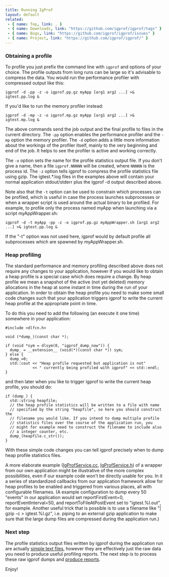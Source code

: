 ```yaml
---
title: Running IgProf
layout: default
related:
 - { name: Top, link: . }
 - { name: Downloads, link: "https://github.com/igprof/igprof/tags" }
 - { name: Bugs, link: "https://github.com/igprof/igprof/issues" }
 - { name: Project, link: "https://github.com/igprof/igprof/" }
---
```


### Obtaining a profile

To profile you just prefix the command line with `igprof` and options of your
choice.  The profile outputs from long runs can be large so it's advisable to
compress the data.  You would run the performance profiler with compressed
output like this:

    igprof -d -pp -z -o igprof.pp.gz myApp [arg1 arg2 ...] >& igtest.pp.log &

If you'd like to run the memory profiler instead:

    igprof -d -mp -z -o igprof.mp.gz myApp [arg1 arg2 ...] >& igtest.mp.log &

The above commands send the job output and the final profile to files in the
current directory.  The `-pp` option enables the performance profiler and the
`-mp` option the memory profiler.  The `-d` option adds a little more
information about the workings of the profiler itself, mainly to the very
beginning and end of the job.  It helps to see the profiler is active and
working correctly.

The `-o` option sets the name for the profile statistics output file.  If you
don't give a name, then a file `igprof.NNNNN` will be created, where `NNNNN` is the process
id.  The `-z` option tells igprof to compress the profile statistics file using
gzip. The igtest.\*.log files in the examples above will contain your normal
application stdout/stderr plus the igprof -d output described above.

  Note also that the `-t` option can be used to constrain which processes can
be profiled, which is useful in case the process launches subprocesses or
when a wrapper script is used around the actual binary to be profiled. For
example, to profile only the process named myApp when launching via a
script myAppWrapper.sh:

    igprof -d -t myApp -pp -z -o igprof.pp.gz myAppWrapper.sh [arg1 arg2 ...] >& igtest.pp.log &

If the "-t" option was not used here, igprof would by default profile all
subprocesses which are spawned by myAppWrapper.sh.

### Heap profiling

The standard performance and memory profiling described above does not
require any changes to your application, however if you would like to
obtain a heap profile is a special case which does require a change. By heap
profile we mean a snapshot of the active (not yet deleted) memory allocations
in the heap at some instant in time during the run of your application. In
order to obtain the heap profile you need to make some small code changes
such that your application triggers igprof to write the current heap profile
at the appropriate point in time.

To do this you need to add the following (an execute it one time) somewhere
in your application:

    #include <dlfcn.h>

    void (*dump_)(const char *);

    if (void *sym = dlsym(0, "igprof_dump_now")) {
      dump_ = __extension__ (void(*)(const char *)) sym;
    } else {
      dump_=0;
      std::cout << "Heap profile requested but application is not"
                << " currently being profiled with igprof" << std::endl;
    }

and then later when you like to trigger igprof to write the current heap
profile, you should do:

    if (dump_) {
      std::string heapfile;
      // the heap profile statistics will be written to a file with name
      // specified by the string "heapfile", so here you should construct the
      // filename you would like. If you intend to dump multiple profile
      // statistics files over the course of the application run, you
      // might for example need to construct the filename to include also
      // a integer counter, etc.
      dump_(heapfile.c_str());
    }

With these simple code changes you can tell igprof precisely when to dump heap
profile statistics files.

A more elaborate example ([IgProfService.cc][], [IgProfService.h][]) of a
wrapper from our own application might be illustrative of the more
complex possibilities, even if our example code won't be directly usable for
you. In it a series of standardized callbacks from our application framework
allow for heap profiles to be enabled and triggered from various places, all
with configurable filenames. (A example configuration to dump every 50
"events" in our application would set reportFirstEvent=0, reportEventInterval=50, and reportToFileAtPostEvent
set to "igtest.%I.out", for example. Another useful trick that is possible
is to use a filename like "| gzip -c > igtest.%I.gz", i.e. piping to
an external gzip application to make sure that the large dump files are
compressed during the application run.)

[IgProfService.cc]: http://cmssw.cvs.cern.ch/cgi-bin/cmssw.cgi/CMSSW/IgTools/IgProf/plugins/IgProfService.cc?revision=1.5&view=markup
[IgProfService.h]: http://cmssw.cvs.cern.ch/cgi-bin/cmssw.cgi/CMSSW/IgTools/IgProf/plugins/IgProfService.h?revision=1.1&view=markup

### Next step

The profile statistics output files written by igprof during the application
run are actually [simple text files](dump-format.html), however they are
effectively just the raw data you need to produce useful profiling reports.
The next step is to process these raw igprof dumps and [produce reports](analysis.html).

Enjoy!
